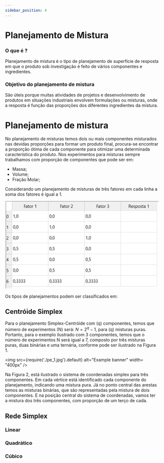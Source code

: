 ```yaml
---
sidebar_position: 4
---
```

# Planejamento de Mistura

### O que é ?

Planejamento de mistura é o tipo de planejamento de superfície de resposta em que o produto sob investigação é feito de vários componentes e ingredientes. 

### Objetivo do planejamento de mistura

São úteis porque muitas atividades de projetos e desenvolvimento de produtos em situações industriais envolvem formulações ou misturas, onde a resposta é função das proporções dos diferentes ingredientes da mistura.

# Planejamento de mistura

No planejamento de misturas temos dois ou mais componentes misturados nas devidas proporções para formar um produto final, procura-se encontrar a proporção ótima de cada componente para otimizar uma determinada característica do produto.
Nos experimentos para misturas sempre trabalhamos com proporção de componentes que pode ser em:
* Massa;
* Volume;
* Fração Molar;

Considerando um planejamento de misturas de três fatores em cada linha a soma dos fatores é igual a 1.

![Planejamento de Mistura](./pdm_1.png)

Os tipos de planejamentos podem ser classificados em:

## Centróide Simplex

Para o planejamento Simplex-Centróide com (q) componentes, temos que número de experimentos (N) será: $N= 2^q - 1$, para (q) misturas puras. Portanto, para o exemplo ilustrado com 3 componentes, temos que o número de experimentos N será igual a 7, composto por três misturas puras, duas binárias e uma ternária, conforme pode ser ilustrado na Figura 1.

<img
  src={require('./pe_1.jpg').default}
  alt="Example banner"
  width= "400px"
/>

Na Figura 2, está ilustrado o sistema de coordenadas simplex para três componentes. Em cada vértice está identificado cada componente do planejamento, indicando uma mistura pura. Já no ponto central das arestas temos as misturas binárias, que são representadas pela mistura de dois componentes. E na posição central do sistema de coordenadas, vamos ter a mistura dos três componentes, com proporção de um terço de cada.

## Rede Simplex
### Linear

### Quadrático

### Cúbico